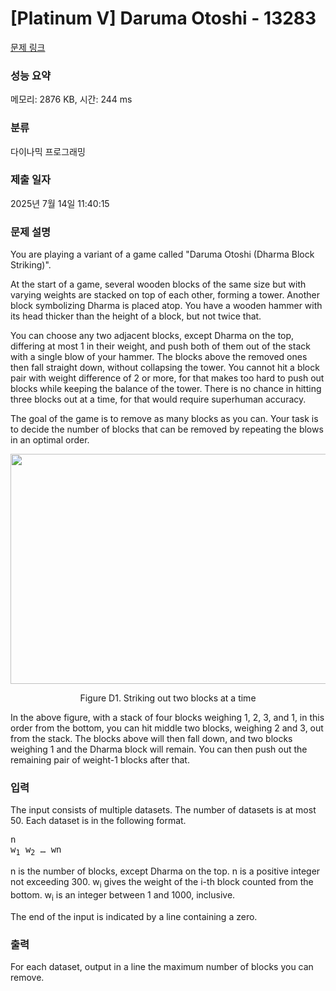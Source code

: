 # [Platinum V] Daruma Otoshi - 13283 

[문제 링크](https://www.acmicpc.net/problem/13283) 

### 성능 요약

메모리: 2876 KB, 시간: 244 ms

### 분류

다이나믹 프로그래밍

### 제출 일자

2025년 7월 14일 11:40:15

### 문제 설명

<p>You are playing a variant of a game called "Daruma Otoshi (Dharma Block Striking)".</p>

<p>At the start of a game, several wooden blocks of the same size but with varying weights are stacked on top of each other, forming a tower. Another block symbolizing Dharma is placed atop. You have a wooden hammer with its head thicker than the height of a block, but not twice that.</p>

<p>You can choose any two adjacent blocks, except Dharma on the top, differing at most 1 in their weight, and push both of them out of the stack with a single blow of your hammer. The blocks above the removed ones then fall straight down, without collapsing the tower. You cannot hit a block pair with weight difference of 2 or more, for that makes too hard to push out blocks while keeping the balance of the tower. There is no chance in hitting three blocks out at a time, for that would require superhuman accuracy.</p>

<p>The goal of the game is to remove as many blocks as you can. Your task is to decide the number of blocks that can be removed by repeating the blows in an optimal order.</p>

<p style="text-align: center;"><img alt="" src="https://onlinejudgeimages.s3-ap-northeast-1.amazonaws.com/problem/13283/1.png" style="height:368px; width:1105px"></p>

<p style="text-align: center;">Figure D1. Striking out two blocks at a time</p>

<p>In the above figure, with a stack of four blocks weighing 1, 2, 3, and 1, in this order from the bottom, you can hit middle two blocks, weighing 2 and 3, out from the stack. The blocks above will then fall down, and two blocks weighing 1 and the Dharma block will remain. You can then push out the remaining pair of weight-1 blocks after that.</p>

### 입력 

 <p>The input consists of multiple datasets. The number of datasets is at most 50. Each dataset is in the following format.</p>

<pre>n 
w<sub>1</sub> w<sub>2</sub> … wn<sub> </sub></pre>

<p>n is the number of blocks, except Dharma on the top. n is a positive integer not exceeding 300. w<sub>i</sub> gives the weight of the i-th block counted from the bottom. w<sub>i</sub> is an integer between 1 and 1000, inclusive.</p>

<p>The end of the input is indicated by a line containing a zero.</p>

### 출력 

 <p>For each dataset, output in a line the maximum number of blocks you can remove.</p>

